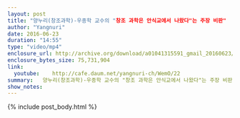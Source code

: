 ```yaml
---
layout: post
title: "양누리(창조과학)-우종학 교수의 "창조 과학은 안식교에서 나왔다"는 주장 비판"
author: "Yangnuri"
date: 2016-06-23
duration: "14:55"
type: "video/mp4"
enclosure_url: http://archive.org/download/a01041315591_gmail_20160623/%EC%9A%B0%EC%A2%85%ED%95%99%20%EA%B5%90%EC%88%98%EC%9D%98%20%EC%B0%BD%EC%A1%B0%20%EA%B3%BC%ED%95%99%EC%9D%80%20%EC%95%88%EC%8B%9D%EA%B5%90%EC%97%90%EC%84%9C%20%EB%82%98%EC%99%94%EB%8B%A4%EB%8A%94%20%EC%A3%BC%EC%9E%A5%20%EB%B9%84%ED%8C%90.mp4
enclosure_bytes_size: 75,731,904       
link:
  youtube:    http://cafe.daum.net/yangnuri-ch/WemO/22
summary:   양누리(창조과학)-우종학 교수의 "창조 과학은 안식교에서 나왔다"는 주장 비판 
show_notes:
---
```

{% include post_body.html %}
